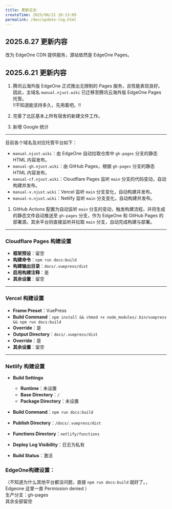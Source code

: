 ```yaml
---
title: 更新日志
createTime: 2025/06/21 18:13:09
permalink: /dev/update-log.html
---
```

## 2025.6.27 更新内容

改为 EdgeOne CDN 提供服务，源站依然是 EdgeOne Pages。

## 2025.6.21 更新内容 

1. 腾讯云海外版 EdgeOne 正式推出无限制的 Pages 服务，且性能表现良好。因此，主域名 `manual.njust.wiki` 已迁移至腾讯云海外版 EdgeOne Pages 托管。  
!!不知道能坚持多久，先用着吧。!!

2. 完善了北区基本上所有宿舍的新建文件工作。

3. 新增 Google 统计

---

目前各个域名及对应托管平台如下：

   - `manual.njust.wiki`：由 EdgeOne 自动拉取仓库中 `gh-pages` 分支的静态 HTML 内容发布。
   - `manual-gh.njust.wiki`：由 GitHub Pages，根据 `gh-pages` 分支的静态 HTML 内容发布。
   - `manual-cf.njust.wiki`：Cloudflare Pages 监听 `main` 分支的代码变动，自动构建并发布。
   - `manual-v.njust.wiki`：Vercel 监听 `main` 分支变化，自动构建并发布。
   - `manual-n.njust.wiki`：Netlify 监听 `main` 分支变化，自动构建并发布。

1. GitHub Actions 配置为自动监听 `main` 分支的变动，触发构建流程，并将生成的静态文件自动推送至 `gh-pages` 分支，作为 EdgeOne 和 GitHub Pages 的部署源。其余平台则直接监听并拉取 `main` 分支，自动完成构建与部署。


---

### Cloudflare Pages 构建设置

* **框架预设**：留空
* **构建命令**：`npm run docs:build`
* **构建输出目录**：`docs/.vuepress/dist`
* **启用构建注释**：是
* **其余设置**：留空

---

### Vercel 构建设置

* **Frame Preset**：VuePress
* **Build Command**：`npm install && chmod +x node_modules/.bin/vuepress && npm run docs:build`
* **Override**：是
* **Output Directory**：`docs/.vuepress/dist`
* **Override**：是
* **其余设置**：留空

---

### Netlify 构建设置

* **Build Settings**

  * **Runtime**：未设置
  * **Base Directory**：`/`
  * **Package Directory**：未设置
* **Build Command**：`npm run docs:build`
* **Publish Directory**：`/docs/.vuepress/dist`
* **Functions Directory**：`netlify/functions`
* **Deploy Log Visibility**：日志为私有
* **Build Status**：激活

### EdgeOne构建设置：

（不知道为什么其他平台都没问题，直接 `npm run docs:build` 就好了。，Edgeone 这里一直 Permission denied ）   
生产分支：gh-pages  
其余全部留空